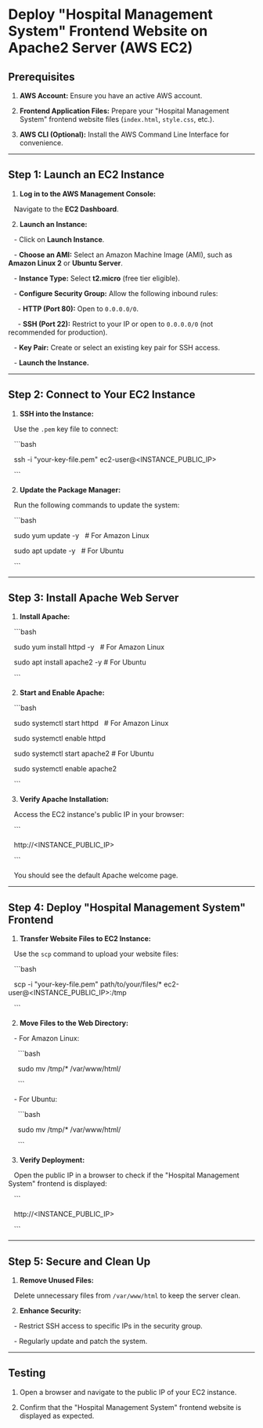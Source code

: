   

# Deploy "Hospital Management System" Frontend Website on Apache2 Server (AWS EC2)

  

## Prerequisites

  

1. **AWS Account:** Ensure you have an active AWS account.

2. **Frontend Application Files:** Prepare your "Hospital Management System" frontend website files (`index.html`, `style.css`, etc.).

3. **AWS CLI (Optional):** Install the AWS Command Line Interface for convenience.

  

---

  

## Step 1: Launch an EC2 Instance

  

1. **Log in to the AWS Management Console:**  

   Navigate to the **EC2 Dashboard**.

  

2. **Launch an Instance:**  

   - Click on **Launch Instance**.  

   - **Choose an AMI:** Select an Amazon Machine Image (AMI), such as **Amazon Linux 2** or **Ubuntu Server**.  

   - **Instance Type:** Select **t2.micro** (free tier eligible).  

   - **Configure Security Group:** Allow the following inbound rules:  

     - **HTTP (Port 80):** Open to `0.0.0.0/0`.  

     - **SSH (Port 22):** Restrict to your IP or open to `0.0.0.0/0` (not recommended for production).  

   - **Key Pair:** Create or select an existing key pair for SSH access.  

   - **Launch the Instance.**

  

---

  

## Step 2: Connect to Your EC2 Instance

  

1. **SSH into the Instance:**  

   Use the `.pem` key file to connect:  

   ```bash

   ssh -i "your-key-file.pem" ec2-user@<INSTANCE_PUBLIC_IP>

   ```

  

2. **Update the Package Manager:**  

   Run the following commands to update the system:  

   ```bash

   sudo yum update -y   # For Amazon Linux

   sudo apt update -y   # For Ubuntu

   ```

  

---

  

## Step 3: Install Apache Web Server

  

1. **Install Apache:**  

   ```bash

   sudo yum install httpd -y   # For Amazon Linux

   sudo apt install apache2 -y # For Ubuntu

   ```

  

2. **Start and Enable Apache:**  

   ```bash

   sudo systemctl start httpd   # For Amazon Linux

   sudo systemctl enable httpd

   sudo systemctl start apache2 # For Ubuntu

   sudo systemctl enable apache2

   ```

  

3. **Verify Apache Installation:**  

   Access the EC2 instance's public IP in your browser:  

   ```

   http://<INSTANCE_PUBLIC_IP>

   ```  

   You should see the default Apache welcome page.

  

---

  

## Step 4: Deploy "Hospital Management System" Frontend

  

1. **Transfer Website Files to EC2 Instance:**  

   Use the `scp` command to upload your website files:  

   ```bash

   scp -i "your-key-file.pem" path/to/your/files/* ec2-user@<INSTANCE_PUBLIC_IP>:/tmp

   ```

  

2. **Move Files to the Web Directory:**  

   - For Amazon Linux:  

     ```bash

     sudo mv /tmp/* /var/www/html/

     ```  

   - For Ubuntu:  

     ```bash

     sudo mv /tmp/* /var/www/html/

     ```

  

3. **Verify Deployment:**  

   Open the public IP in a browser to check if the "Hospital Management System" frontend is displayed:  

   ```

   http://<INSTANCE_PUBLIC_IP>

   ```

  

---

  

## Step 5: Secure and Clean Up

  

1. **Remove Unused Files:**  

   Delete unnecessary files from `/var/www/html` to keep the server clean.

  

2. **Enhance Security:**  

   - Restrict SSH access to specific IPs in the security group.  

   - Regularly update and patch the system.

  

---

  

## Testing

  

1. Open a browser and navigate to the public IP of your EC2 instance.

2. Confirm that the "Hospital Management System" frontend website is displayed as expected.
